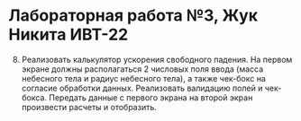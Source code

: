 # Лабораторная работа №3, Жук Никита ИВТ-22
8. Реализовать калькулятор ускорения свободного падения. На первом экране должны располагаться 2 числовых поля ввода (масса небесного тела и радиус небесного тела), а также чек-бокс на согласие обработки данных. Реализовать валидацию полей и чек-бокса. Передать данные с первого экрана на второй экран произвести расчеты и отобразить.

